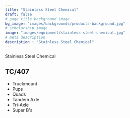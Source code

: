 ```yaml
---
title: "Stainless Steel Chemical"
draft: false
# page title background image
bg_image: "images/backgrounds/products-background.jpg"
# scholarship image
image: "images/equipment/stainless-steel-chemical.jpg"
# meta description
description : "Stainless Steel Chemical"
---
```


Stainless Steel Chemical

## TC/407

* Truckmount
* Pups
* Quads
* Tandem Axle
* Tri-Axle
* Super B's